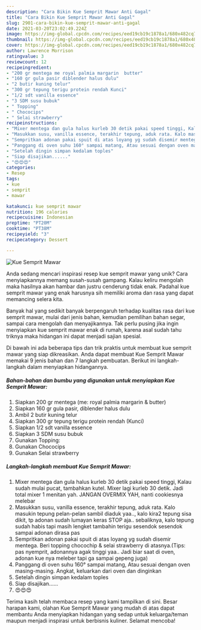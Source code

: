 ```yaml
---
description: "Cara Bikin Kue Semprit Mawar Anti Gagal"
title: "Cara Bikin Kue Semprit Mawar Anti Gagal"
slug: 2901-cara-bikin-kue-semprit-mawar-anti-gagal
date: 2021-03-20T23:02:49.224Z
image: https://img-global.cpcdn.com/recipes/eed19cb19c1878a1/680x482cq70/kue-semprit-mawar-foto-resep-utama.jpg
thumbnail: https://img-global.cpcdn.com/recipes/eed19cb19c1878a1/680x482cq70/kue-semprit-mawar-foto-resep-utama.jpg
cover: https://img-global.cpcdn.com/recipes/eed19cb19c1878a1/680x482cq70/kue-semprit-mawar-foto-resep-utama.jpg
author: Lawrence Morrison
ratingvalue: 3
reviewcount: 12
recipeingredient:
- "200 gr mentega me royal palmia margarin  butter"
- "160 gr gula pasir diblender halus dulu"
- "2 butir kuning telur"
- "300 gr tepung terigu protein rendah Kunci"
- "1/2 sdt vanilla essence"
- "3 SDM susu bubuk"
- " Topping"
- " Chococips"
- " Selai strawberry"
recipeinstructions:
- "Mixer mentega dan gula halus kurleb 30 detik pakai speed tinggi, Kalau sudah mulai pucat, tambahkan kutel. Mixer lagi kurleb 30 detik. Jadi total mixer 1 menitan yah. JANGAN OVERMIX YAH, nanti cookiesnya melebar"
- "Masukkan susu, vanilla essence, terakhir tepung, aduk rata. Kalo masukin tepung pelan-pelan sambil diaduk yaa.., kalo kira2 tepung sisa dikit, tp adonan sudah lumayan keras STOP aja.. sebaliknya, kalo tepung sudah habis tapi masih lengket tambahin terigu sesendok sesendok sampai adonan dirasa pas"
- "Sempritkan adonan pakai spuit di atas loyang yg sudah disemir mentega. Beri topping chocochip &amp; selai strawberry di atasnya.(Tips: pas nyemprit, adonannya agak tinggi yaa.. Jadi biar saat di oven, adonan kue nya meleber tapi ga sampai gepeng juga)"
- "Panggang di oven suhu 160° sampai matang, Atau sesuai dengan oven masing-masing. Angkat, keluarkan dari oven dan dinginkan"
- "Setelah dingin simpan kedalam toples"
- "Siap disajikan......"
- "😍😍😍"
categories:
- Resep
tags:
- kue
- semprit
- mawar

katakunci: kue semprit mawar 
nutrition: 196 calories
recipecuisine: Indonesian
preptime: "PT20M"
cooktime: "PT38M"
recipeyield: "3"
recipecategory: Dessert

---
```



![Kue Semprit Mawar](https://img-global.cpcdn.com/recipes/eed19cb19c1878a1/680x482cq70/kue-semprit-mawar-foto-resep-utama.jpg)

Anda sedang mencari inspirasi resep kue semprit mawar yang unik? Cara menyiapkannya memang susah-susah gampang. Kalau keliru mengolah maka hasilnya akan hambar dan justru cenderung tidak enak. Padahal kue semprit mawar yang enak harusnya sih memiliki aroma dan rasa yang dapat memancing selera kita.

Banyak hal yang sedikit banyak berpengaruh terhadap kualitas rasa dari kue semprit mawar, mulai dari jenis bahan, kemudian pemilihan bahan segar, sampai cara mengolah dan menyajikannya. Tak perlu pusing jika ingin menyiapkan kue semprit mawar enak di rumah, karena asal sudah tahu triknya maka hidangan ini dapat menjadi sajian spesial.




Di bawah ini ada beberapa tips dan trik praktis untuk membuat kue semprit mawar yang siap dikreasikan. Anda dapat membuat Kue Semprit Mawar memakai 9 jenis bahan dan 7 langkah pembuatan. Berikut ini langkah-langkah dalam menyiapkan hidangannya.

<!--inarticleads1-->

##### Bahan-bahan dan bumbu yang digunakan untuk menyiapkan Kue Semprit Mawar:

1. Siapkan 200 gr mentega (me: royal palmia margarin &amp; butter)
1. Siapkan 160 gr gula pasir, diblender halus dulu
1. Ambil 2 butir kuning telur
1. Siapkan 300 gr tepung terigu protein rendah (Kunci)
1. Siapkan 1/2 sdt vanilla essence
1. Siapkan 3 SDM susu bubuk
1. Gunakan  Topping:
1. Gunakan  Chococips
1. Gunakan  Selai strawberry




<!--inarticleads2-->

##### Langkah-langkah membuat Kue Semprit Mawar:

1. Mixer mentega dan gula halus kurleb 30 detik pakai speed tinggi, Kalau sudah mulai pucat, tambahkan kutel. Mixer lagi kurleb 30 detik. Jadi total mixer 1 menitan yah. JANGAN OVERMIX YAH, nanti cookiesnya melebar
1. Masukkan susu, vanilla essence, terakhir tepung, aduk rata. Kalo masukin tepung pelan-pelan sambil diaduk yaa.., kalo kira2 tepung sisa dikit, tp adonan sudah lumayan keras STOP aja.. sebaliknya, kalo tepung sudah habis tapi masih lengket tambahin terigu sesendok sesendok sampai adonan dirasa pas
1. Sempritkan adonan pakai spuit di atas loyang yg sudah disemir mentega. Beri topping chocochip &amp; selai strawberry di atasnya.(Tips: pas nyemprit, adonannya agak tinggi yaa.. Jadi biar saat di oven, adonan kue nya meleber tapi ga sampai gepeng juga)
1. Panggang di oven suhu 160° sampai matang, Atau sesuai dengan oven masing-masing. Angkat, keluarkan dari oven dan dinginkan
1. Setelah dingin simpan kedalam toples
1. Siap disajikan......
1. 😍😍😍




Terima kasih telah membaca resep yang kami tampilkan di sini. Besar harapan kami, olahan Kue Semprit Mawar yang mudah di atas dapat membantu Anda menyiapkan hidangan yang sedap untuk keluarga/teman maupun menjadi inspirasi untuk berbisnis kuliner. Selamat mencoba!
